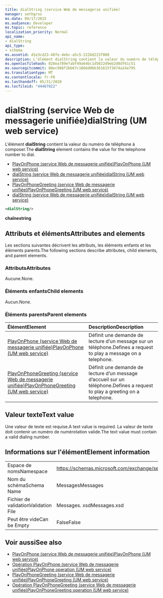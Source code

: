 ```yaml
---
title: dialString (service Web de messagerie unifiée)
manager: sethgros
ms.date: 09/17/2015
ms.audience: Developer
ms.topic: reference
localization_priority: Normal
api_name:
- dialString
api_type:
- schema
ms.assetid: d1e3cd23-48fe-4ebc-a5c5-2226d223f800
description: L’élément dialString contient la valeur du numéro de téléphone à composer.
ms.openlocfilehash: 028ea789efabf49a64bc1d5022d9eb2d8df61c51
ms.sourcegitcommit: 88ec988f2bb67c1866d06b361615f3674a24e795
ms.translationtype: MT
ms.contentlocale: fr-FR
ms.lasthandoff: 05/31/2020
ms.locfileid: "44467822"
---
```

# <a name="dialstring-um-web-service"></a><span data-ttu-id="3a124-103">dialString (service Web de messagerie unifiée)</span><span class="sxs-lookup"><span data-stu-id="3a124-103">dialString (UM web service)</span></span>

<span data-ttu-id="3a124-104">L’élément **dialString** contient la valeur du numéro de téléphone à composer.</span><span class="sxs-lookup"><span data-stu-id="3a124-104">The **dialString** element contains the value for the telephone number to dial.</span></span> 
  
- [<span data-ttu-id="3a124-105">PlayOnPhone (service Web de messagerie unifiée)</span><span class="sxs-lookup"><span data-stu-id="3a124-105">PlayOnPhone (UM web service)</span></span>](playonphone-um-web-service.md) 
- [<span data-ttu-id="3a124-106">dialString (service Web de messagerie unifiée)</span><span class="sxs-lookup"><span data-stu-id="3a124-106">dialString (UM web service)</span></span>](dialstring-um-web-service.md) 
- [<span data-ttu-id="3a124-107">PlayOnPhoneGreeting (service Web de messagerie unifiée)</span><span class="sxs-lookup"><span data-stu-id="3a124-107">PlayOnPhoneGreeting (UM web service)</span></span>](playonphonegreeting-um-web-service.md) 
- [<span data-ttu-id="3a124-108">dialString (service Web de messagerie unifiée)</span><span class="sxs-lookup"><span data-stu-id="3a124-108">dialString (UM web service)</span></span>](dialstring-um-web-service.md)
  
```xml
<dialString/>
```

 <span data-ttu-id="3a124-109">**chaîne**</span><span class="sxs-lookup"><span data-stu-id="3a124-109">**string**</span></span>
## <a name="attributes-and-elements"></a><span data-ttu-id="3a124-110">Attributs et éléments</span><span class="sxs-lookup"><span data-stu-id="3a124-110">Attributes and elements</span></span>

<span data-ttu-id="3a124-111">Les sections suivantes décrivent les attributs, les éléments enfants et les éléments parents.</span><span class="sxs-lookup"><span data-stu-id="3a124-111">The following sections describe attributes, child elements, and parent elements.</span></span>
  
### <a name="attributes"></a><span data-ttu-id="3a124-112">Attributs</span><span class="sxs-lookup"><span data-stu-id="3a124-112">Attributes</span></span>

<span data-ttu-id="3a124-113">Aucune.</span><span class="sxs-lookup"><span data-stu-id="3a124-113">None.</span></span>
  
### <a name="child-elements"></a><span data-ttu-id="3a124-114">Éléments enfants</span><span class="sxs-lookup"><span data-stu-id="3a124-114">Child elements</span></span>

<span data-ttu-id="3a124-115">Aucun.</span><span class="sxs-lookup"><span data-stu-id="3a124-115">None.</span></span>
  
### <a name="parent-elements"></a><span data-ttu-id="3a124-116">Éléments parents</span><span class="sxs-lookup"><span data-stu-id="3a124-116">Parent elements</span></span>

|<span data-ttu-id="3a124-117">**Élément**</span><span class="sxs-lookup"><span data-stu-id="3a124-117">**Element**</span></span>|<span data-ttu-id="3a124-118">**Description**</span><span class="sxs-lookup"><span data-stu-id="3a124-118">**Description**</span></span>|
|:-----|:-----|
|[<span data-ttu-id="3a124-119">PlayOnPhone (service Web de messagerie unifiée)</span><span class="sxs-lookup"><span data-stu-id="3a124-119">PlayOnPhone (UM web service)</span></span>](playonphone-um-web-service.md) <br/> |<span data-ttu-id="3a124-120">Définit une demande de lecture d’un message sur un téléphone.</span><span class="sxs-lookup"><span data-stu-id="3a124-120">Defines a request to play a message on a telephone.</span></span>  <br/> |
|[<span data-ttu-id="3a124-121">PlayOnPhoneGreeting (service Web de messagerie unifiée)</span><span class="sxs-lookup"><span data-stu-id="3a124-121">PlayOnPhoneGreeting (UM web service)</span></span>](playonphonegreeting-um-web-service.md) <br/> |<span data-ttu-id="3a124-122">Définit une demande de lecture d’un message d’accueil sur un téléphone.</span><span class="sxs-lookup"><span data-stu-id="3a124-122">Defines a request to play a greeting on a telephone.</span></span>  <br/> |
   
## <a name="text-value"></a><span data-ttu-id="3a124-123">Valeur texte</span><span class="sxs-lookup"><span data-stu-id="3a124-123">Text value</span></span>

<span data-ttu-id="3a124-124">Une valeur de texte est requise.</span><span class="sxs-lookup"><span data-stu-id="3a124-124">A text value is required.</span></span> <span data-ttu-id="3a124-125">La valeur de texte doit contenir un numéro de numérotation valide.</span><span class="sxs-lookup"><span data-stu-id="3a124-125">The text value must contain a valid dialing number.</span></span>
  
## <a name="element-information"></a><span data-ttu-id="3a124-126">Informations sur l'élément</span><span class="sxs-lookup"><span data-stu-id="3a124-126">Element information</span></span>

|||
|:-----|:-----|
|<span data-ttu-id="3a124-127">Espace de noms</span><span class="sxs-lookup"><span data-stu-id="3a124-127">Namespace</span></span>  <br/> |https://schemas.microsoft.com/exchange/services/2006/messages  <br/> |
|<span data-ttu-id="3a124-128">Nom du schéma</span><span class="sxs-lookup"><span data-stu-id="3a124-128">Schema Name</span></span>  <br/> |<span data-ttu-id="3a124-129">Messages</span><span class="sxs-lookup"><span data-stu-id="3a124-129">Messages</span></span>  <br/> |
|<span data-ttu-id="3a124-130">Fichier de validation</span><span class="sxs-lookup"><span data-stu-id="3a124-130">Validation File</span></span>  <br/> |<span data-ttu-id="3a124-131">Messages. xsd</span><span class="sxs-lookup"><span data-stu-id="3a124-131">Messages.xsd</span></span>  <br/> |
|<span data-ttu-id="3a124-132">Peut être vide</span><span class="sxs-lookup"><span data-stu-id="3a124-132">Can be Empty</span></span>  <br/> |<span data-ttu-id="3a124-133">False</span><span class="sxs-lookup"><span data-stu-id="3a124-133">False</span></span>  <br/> |
   
## <a name="see-also"></a><span data-ttu-id="3a124-134">Voir aussi</span><span class="sxs-lookup"><span data-stu-id="3a124-134">See also</span></span>

- [<span data-ttu-id="3a124-135">PlayOnPhone (service Web de messagerie unifiée)</span><span class="sxs-lookup"><span data-stu-id="3a124-135">PlayOnPhone (UM web service)</span></span>](playonphone-um-web-service.md)  
- [<span data-ttu-id="3a124-136">Opération PlayOnPhone (service Web de messagerie unifiée)</span><span class="sxs-lookup"><span data-stu-id="3a124-136">PlayOnPhone operation (UM web service)</span></span>](playonphone-operation-um-web-service.md)  
- [<span data-ttu-id="3a124-137">PlayOnPhoneGreeting (service Web de messagerie unifiée)</span><span class="sxs-lookup"><span data-stu-id="3a124-137">PlayOnPhoneGreeting (UM web service)</span></span>](playonphonegreeting-um-web-service.md)  
- [<span data-ttu-id="3a124-138">Opération PlayOnPhoneGreeting (service Web de messagerie unifiée)</span><span class="sxs-lookup"><span data-stu-id="3a124-138">PlayOnPhoneGreeting operation (UM web service)</span></span>](playonphonegreeting-operation-um-web-service.md)

